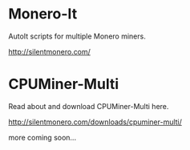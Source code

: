 # Monero-It
AutoIt scripts for multiple Monero miners.

http://silentmonero.com/

# CPUMiner-Multi
Read about and download CPUMiner-Multi here.

http://silentmonero.com/downloads/cpuminer-multi/

more coming soon...
